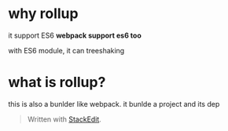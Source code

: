 # why rollup
it support ES6
**webpack support es6 too**

with ES6 module, it can treeshaking

# what is rollup?
this is also a bunlder like webpack. it bunlde a project and its dep

> Written with [StackEdit](https://stackedit.io/).
<!--stackedit_data:
eyJoaXN0b3J5IjpbLTU2MzkzMTM4NF19
-->